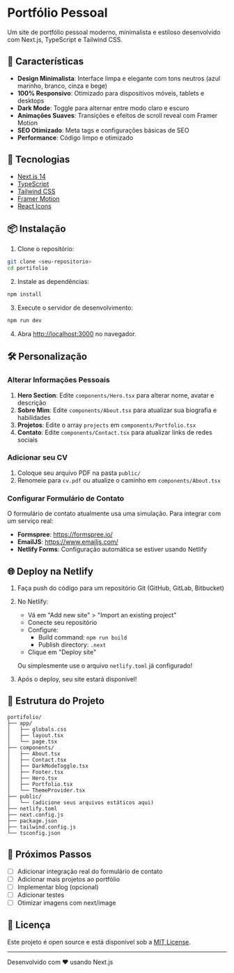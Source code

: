 # Portfólio Pessoal

Um site de portfólio pessoal moderno, minimalista e estiloso desenvolvido com Next.js, TypeScript e Tailwind CSS.

## 🎨 Características

- **Design Minimalista**: Interface limpa e elegante com tons neutros (azul marinho, branco, cinza e bege)
- **100% Responsivo**: Otimizado para dispositivos móveis, tablets e desktops
- **Dark Mode**: Toggle para alternar entre modo claro e escuro
- **Animações Suaves**: Transições e efeitos de scroll reveal com Framer Motion
- **SEO Otimizado**: Meta tags e configurações básicas de SEO
- **Performance**: Código limpo e otimizado

## 🚀 Tecnologias

- [Next.js 14](https://nextjs.org/)
- [TypeScript](https://www.typescriptlang.org/)
- [Tailwind CSS](https://tailwindcss.com/)
- [Framer Motion](https://www.framer.com/motion/)
- [React Icons](https://react-icons.github.io/react-icons/)

## 📦 Instalação

1. Clone o repositório:
```bash
git clone <seu-repositorio>
cd portifolio
```

2. Instale as dependências:
```bash
npm install
```

3. Execute o servidor de desenvolvimento:
```bash
npm run dev
```

4. Abra [http://localhost:3000](http://localhost:3000) no navegador.

## 🛠️ Personalização

### Alterar Informações Pessoais

1. **Hero Section**: Edite `components/Hero.tsx` para alterar nome, avatar e descrição
2. **Sobre Mim**: Edite `components/About.tsx` para atualizar sua biografia e habilidades
3. **Projetos**: Edite o array `projects` em `components/Portfolio.tsx`
4. **Contato**: Edite `components/Contact.tsx` para atualizar links de redes sociais

### Adicionar seu CV

1. Coloque seu arquivo PDF na pasta `public/`
2. Renomeie para `cv.pdf` ou atualize o caminho em `components/About.tsx`

### Configurar Formulário de Contato

O formulário de contato atualmente usa uma simulação. Para integrar com um serviço real:

- **Formspree**: https://formspree.io/
- **EmailJS**: https://www.emailjs.com/
- **Netlify Forms**: Configuração automática se estiver usando Netlify

## 🌐 Deploy na Netlify

1. Faça push do código para um repositório Git (GitHub, GitLab, Bitbucket)

2. No Netlify:
   - Vá em "Add new site" > "Import an existing project"
   - Conecte seu repositório
   - Configure:
     - Build command: `npm run build`
     - Publish directory: `.next`
   - Clique em "Deploy site"

   Ou simplesmente use o arquivo `netlify.toml` já configurado!

3. Após o deploy, seu site estará disponível!

## 📝 Estrutura do Projeto

```
portifolio/
├── app/
│   ├── globals.css
│   ├── layout.tsx
│   └── page.tsx
├── components/
│   ├── About.tsx
│   ├── Contact.tsx
│   ├── DarkModeToggle.tsx
│   ├── Footer.tsx
│   ├── Hero.tsx
│   ├── Portfolio.tsx
│   └── ThemeProvider.tsx
├── public/
│   └── (adicione seus arquivos estáticos aqui)
├── netlify.toml
├── next.config.js
├── package.json
├── tailwind.config.js
└── tsconfig.json
```

## 🎯 Próximos Passos

- [ ] Adicionar integração real do formulário de contato
- [ ] Adicionar mais projetos ao portfólio
- [ ] Implementar blog (opcional)
- [ ] Adicionar testes
- [ ] Otimizar imagens com next/image

## 📄 Licença

Este projeto é open source e está disponível sob a [MIT License](LICENSE).

---

Desenvolvido com ❤️ usando Next.js

